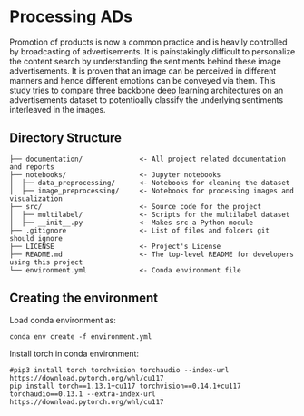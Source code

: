 
# Processing ADs
Promotion of products is now a common practice and is heavily controlled by broadcasting of advertisements. It is painstakingly difficult to personalize the content search by understanding the sentiments behind these image advertisements. It is proven that an image can be perceived in different manners and hence different emotions can be conveyed via them. This study tries to compare three backbone deep learning architectures on an advertisements dataset to potentioally classify the underlying sentiments interleaved in the images. 

## Directory Structure

```
├── documentation/              <- All project related documentation and reports
├── notebooks/                  <- Jupyter notebooks
│  ├── data_preprocessing/      <- Notebooks for cleaning the dataset
│  ├── image_preprocessing/     <- Notebooks for processing images and visualization
├── src/                        <- Source code for the project
│  ├── multilabel/              <- Scripts for the multilabel dataset
│  ├── __init__.py              <- Makes src a Python module
├── .gitignore                  <- List of files and folders git should ignore
├── LICENSE                     <- Project's License
├── README.md                   <- The top-level README for developers using this project
└── environment.yml             <- Conda environment file
```

## Creating the environment
Load conda environment as:
```
conda env create -f environment.yml
```
Install torch in conda environment:
```
#pip3 install torch torchvision torchaudio --index-url https://download.pytorch.org/whl/cu117
pip install torch==1.13.1+cu117 torchvision==0.14.1+cu117 torchaudio==0.13.1 --extra-index-url https://download.pytorch.org/whl/cu117
```


